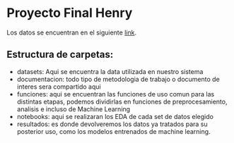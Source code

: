 # Proyecto Final Henry
Los datos se encuentran en el siguiente [link](https://drive.google.com/drive/folders/1KT0-qPYJmlr6w2o41sjJlPXCZ3SkHbN0?usp=drive_link).

Estructura de carpetas:
---
- datasets: Aqui se encuentra la data utilizada en nuestro sistema
- documentacion: todo tipo de metodologia de trabajo o documento de interes sera compartido aqui
- funciones: aqui se encuentran las funciones de uso comun para las distintas etapas, podemos dividirlas en funciones de preprocesamiento, analisis e incluso de Machine Learning
- notebooks: aqui se realizaran los EDA de cada set de datos elegido
- resultados: es donde devolveremos los datos ya tratados para su posterior uso, como los modelos entrenados de machine learning.
